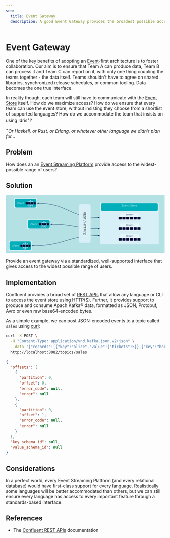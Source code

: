 ```yaml
---
seo:
  title: Event Gateway
  description: A good Event Gateway provides the broadest possible access to different users of the Event Store.
---
```


# Event Gateway

One of the key benefits of adopting an
[Event](../event/event.md)-first architecture is to foster
collaboration. Our aim is to ensure that Team A can produce data, Team
B can process it and Team C can report on it, with only one thing
coupling the teams together - the data itself.  Teams shouldn't have
to agree on shared libraries, synchronized release schedules, or
common tooling. Data becomes the one true interface.

In reality though, each team will still have to communicate with the
[Event Store][event_store] itself. How do we maximize access? How do
we ensure that every team can use the event store, without insisting
they choose from a shortlist of supported languages?  How do we
accommodate the team that insists on using Idris<sup>+</sup>?

<i><sup>+</sup>Or Haskell, or Rust, or Erlang, or whatever other
language we didn't plan for...</i>

## Problem

How does an an [Event Streaming
Platform](../event-stream/event-streaming-platform.md) provide access
to the widest-possible range of users?

## Solution

![event-gateway](../img/event-gateway.svg)

Provide an event gateway via a standardized, well-supported interface
that gives access to the widest possible range of users.

## Implementation

Confluent provides a broad set of [REST APIs][rest_apis] that allow any
language or CLI to access the event store using HTTP(S). Further, it provides
support to produce and consume Apach Kafka® data, formatted as JSON, Protobuf, Avro or
even raw base64-encoded bytes.

As a simple example, we can post JSON-encoded events to a topic called
`sales` using [curl][curl]:

```sh
curl -X POST \
  -H "Content-Type: application/vnd.kafka.json.v2+json" \
  --data '{"records":[{"key":"alice","value":{"tickets":5}},{"key":"bob","value":{"tickets":10}}]}' \
  http://localhost:8082/topics/sales
```

```json
{
  "offsets": [
    {
      "partition": 0,
      "offset": 0,
      "error_code": null,
      "error": null
    },
    {
      "partition": 0,
      "offset": 1,
      "error_code": null,
      "error": null
    }
  ],
  "key_schema_id": null,
  "value_schema_id": null
}
```

## Considerations

In a perfect world, every Event Streaming Platform (and every relational
database) would have first-class support for every language. Realistically some
languages will be better accommodated than others, but we can still ensure
every language has access to every important feature through a standards-based
interface.

## References

* The [Confluent REST APIs][rest_apis] documentation

[event_store]: ../event-storage/event-store.md
[rest_apis]: https://docs.confluent.io/platform/current/kafka-rest/index.html
[curl]: https://curl.se/


